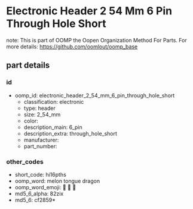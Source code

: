 # Electronic Header 2 54 Mm 6 Pin Through Hole Short  

note: This is part of OOMP the Oopen Organization Method For Parts. For more details: https://github.com/oomlout/oomp_base

##  part details





### id
* oomp_id: electronic_header_2_54_mm_6_pin_through_hole_short
  * classification: electronic
  * type: header
  * size: 2_54_mm
  * color: 
  * description_main: 6_pin
  * description_extra: through_hole_short
  * manufacturer: 
  * part_number: 

### other_codes
* short_code: hi16pths
* oomp_word: melon tongue dragon
* oomp_word_emoji: :melon: :tongue: :dragon:
* md5_6_alpha: 82zix
* md5_6: cf2859* 